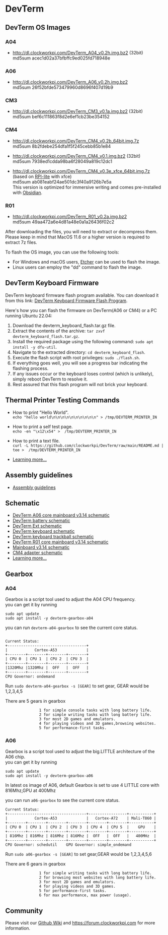 # DevTerm

## DevTerm OS Images

### A04
* http://dl.clockworkpi.com/DevTerm_A04_v0.2h.img.bz2 (32bit)  
md5sum acec1d02a37bfbffc9ed025fd718948e

### A06
* http://dl.clockworkpi.com/DevTerm_A06_v0.2h.img.bz2   
md5sum 26f52bfde573479960d8696f407d19b9  

### CM3
* http://dl.clockworkpi.com/DevTerm_CM3_v0.1a.img.bz2 (32bit)  
md5sum bef6c111863f8d2e6ef1cb23be354152  

### CM4
* http://dl.clockworkpi.com/DevTerm_CM4_v0.2b_64bit.img.7z    
md5sum 8b2fdebe254dfa1f5f245cebb85b1e84

* http://dl.clockworkpi.com/DevTerm_CM4_v0.1.img.bz2 (32bit)    
md5sum 7938ed1cdda98ba6f28049a819c12dc1  

* http://dl.clockworkpi.com/DevTerm_CM4_v0.3e_xfce_64bit.img.7z (based on [RPI-lite](https://downloads.raspberrypi.org/raspios_lite_armhf/images/raspios_lite_armhf-2023-05-03/2023-05-03-raspios-bullseye-armhf-lite.img.xz) with xfce)  
md5sum ab081eabf24ae501dc3f40a9126b7e5a  
 This version is optimized for immersive writing and comes pre-installed with [Obsidian](https://obsidian.md/).  


### R01
* http://dl.clockworkpi.com/DevTerm_R01_v0.2a.img.bz2   
md5sum 49aa472a6e4d81a48e0a1a26436f02c2



After downloading the files, you will need to extract or decompress them. Please keep in mind that MacOS 11.6 or a higher version is required to extract 7z files.  
  
To flash the OS image, you can use the following tools:  
  
- For Windows and macOS users, [Etcher](https://etcher.balena.io/) can be used to flash the image.  
- Linux users can employ the "dd" command to flash the image.  



## DevTerm Keyboard Firmware
DevTerm keyboard firmware flash program available. You can download it from this link: [DevTerm Keyboard Firmware Flash Program](https://github.com/clockworkpi/DevTerm/raw/main/Bin/devterm_keyboard_flash.tar.gz).

Here's how you can flash the firmware on DevTerm(A06 or CM4) or a PC running Ubuntu 22.04:

1. Download the devterm_keyboard_flash.tar.gz file.
2. Extract the contents of the archive: `tar zxvf devterm_keyboard_flash.tar.gz`.
3. Install the required package using the following command: `sudo apt install -y dfu-util`.
4. Navigate to the extracted directory: `cd devterm_keyboard_flash`.
5. Execute the flash script with root privileges: `sudo ./flash.sh`.
6. If everything goes well, you will see a progress bar indicating the flashing process.
7. If any issues occur or the keyboard loses control (which is unlikely), simply reboot DevTerm to resolve it.
8. Rest assured that this flash program will not brick your keyboard.


## Thermal Printer Testing Commands

* How to print "Hello World".  
`echo "hello world\n\n\n\n\n\n\n\n\n\n" > /tmp/DEVTERM_PRINTER_IN`

* How to print a self test page.  
`echo -en "\x12\x54" >  /tmp/DEVTERM_PRINTER_IN`

* How to print a text file.  
`curl -L https://github.com/clockworkpi/DevTerm/raw/main/README.md | tee >  /tmp/DEVTERM_PRINTER_IN`  


* [Learning more...](https://github.com/clockworkpi/DevTerm/tree/main/Code/thermal_printer)


## Assembly guidelines

* [Assembly guidelines](https://github.com/clockworkpi/DevTerm/blob/main/Clockwork_DevTerm_Assembly_Guidelines.pdf)  

## Schematic

* [DevTerm A06 core mainboard v3.14 schematic](https://github.com/clockworkpi/DevTerm/blob/main/Schematics/clockwork_DevTerm_A06_Core_for_Mainboard_V3.14_Schematic.pdf)
* [DevTerm battery schematic](https://github.com/clockworkpi/DevTerm/blob/main/Schematics/clockwork_DevTerm_Battery_Schematic.pdf) 
* [DevTerm Ext schematic](https://github.com/clockworkpi/DevTerm/blob/main/Schematics/clockwork_DevTerm_Ext_Schematic.pdf)
* [DevTerm keyboard schematic](https://github.com/clockworkpi/DevTerm/blob/main/Schematics/clockwork_DevTerm_Keyboard_Schematic.pdf)
* [DevTerm keyboard trackball schematic](https://github.com/clockworkpi/DevTerm/blob/main/Schematics/clockwork_DevTerm_Keyboard_Trackball_Schematic.pdf)
* [DevTerm R01 core mainboard v3.14 schematic](https://github.com/clockworkpi/DevTerm/blob/main/Schematics/clockwork_DevTerm_R01_Core_for_Mainboard_V3.14_Schematic.pdf)
* [Mainboard v3.14 schematic](https://github.com/clockworkpi/DevTerm/blob/main/Schematics/clockwork_Mainboard_V3.14_Schematic.pdf)
* [CM4 adapter schematic](https://github.com/clockworkpi/DevTerm/blob/main/clockwork_Adapter_CM4_Schematic.pdf)
* [Learning more...](Schematics/)

## Gearbox 
### A04

Gearbox is a script tool used to adjust the A04 CPU frequency.  
you can get it by running 
```
sudo apt update 
sudo apt install -y devterm-gearbox-a04
```
you can run `devterm-a04-gearbox` to see the current core status.


```

Current Status:
+-----------------------------------+
|            Cortex-A53             |
+--------+--------+--------+--------+
| CPU 0  | CPU 1  | CPU 2  | CPU 3  |
+--------+--------+--------+--------+
|1320Mhz |1320Mhz |  OFF   |  OFF   |
+--------+--------+--------+--------+
CPU Governor: ondemand

```

Run `sudo devterm-a04-gearbox -s [GEAR]` to set gear, GEAR would be 1,2,3,4,5

There are 5 gears in gearbox

```
               1 for simple console tasks with long battery life.
               2 for simple writing tasks with long battery life.
               3 for most 2D games and emulators.
               4 for playing videos and 3D games,browsing websites.
               5 for performance-first tasks.
```


### A06 
Gearbox is a script tool used to adjust the big.LITTLE architecture of the A06 chip.  
you can get it by running 
```
sudo apt update 
sudo apt install -y devterm-gearbox-a06
```

In latest os image of A06, default Gearbox is set to use 4 LITTLE core with 816Mhz,GPU at 400Mhz

you can run `a06-gearbox` to see the current core status.

```
Current Status:
+-----------------------------------+-----------------+-----------+
|            Cortex-A53             |   Cortex-A72    | Mali-T860 |
+--------+--------+--------+--------+--------+--------+-----------+
| CPU 0  | CPU 1  | CPU 2  | CPU 3  | CPU 4  | CPU 5  |    GPU    |
+--------+--------+--------+--------+--------+--------+-----------+
| 816Mhz | 816Mhz | 816Mhz | 816Mhz |  OFF   |  OFF   |   400MHz  |
+--------+--------+--------+--------+--------+--------+-----------+
CPU Governor: schedutil    GPU Governor: simple_ondemand
```

Run `sudo a06-gearbox -s [GEAR]` to set gear,GEAR would be 1,2,3,4,5,6

There are 6 gears in gearbox

```
               1 for simple writing tasks with long battery life.
               2 for browsing most websites with long battery life.
               3 for most 2D games and emulators.
               4 for playing videos and 3D games.
               5 for performance-first tasks.
               6 for max performance, max power (usage).

```


## Community
Please visit our [Github Wiki](https://github.com/clockworkpi/DevTerm/wiki) and https://forum.clockworkpi.com for more information.

